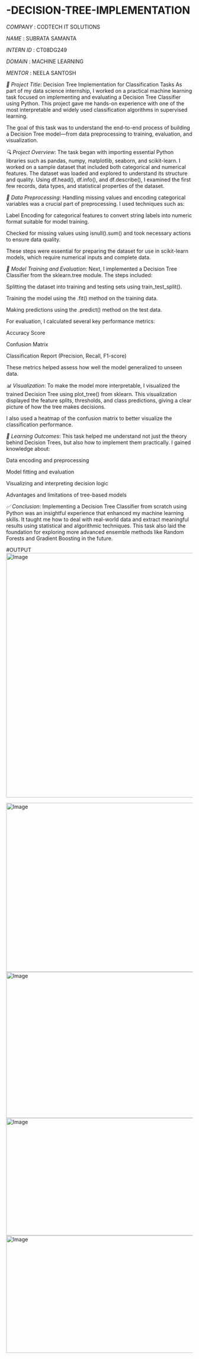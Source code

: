 # -DECISION-TREE-IMPLEMENTATION

*COMPANY* : CODTECH IT SOLUTIONS

*NAME* : SUBRATA SAMANTA

*INTERN ID* : CT08DG249

*DOMAIN* : MACHINE LEARNING

*MENTOR* : NEELA SANTOSH 

*📌 Project Title*: Decision Tree Implementation for Classification Tasks
As part of my data science internship, I worked on a practical machine learning task focused on implementing and evaluating a Decision Tree Classifier using Python. This project gave me hands-on experience with one of the most interpretable and widely used classification algorithms in supervised learning.

The goal of this task was to understand the end-to-end process of building a Decision Tree model—from data preprocessing to training, evaluation, and visualization.

*🔍 Project Overview*:
The task began with importing essential Python libraries such as pandas, numpy, matplotlib, seaborn, and scikit-learn. I worked on a sample dataset that included both categorical and numerical features. The dataset was loaded and explored to understand its structure and quality. Using df.head(), df.info(), and df.describe(), I examined the first few records, data types, and statistical properties of the dataset.

*🧹 Data Preprocessing*:
Handling missing values and encoding categorical variables was a crucial part of preprocessing. I used techniques such as:

Label Encoding for categorical features to convert string labels into numeric format suitable for model training.

Checked for missing values using isnull().sum() and took necessary actions to ensure data quality.

These steps were essential for preparing the dataset for use in scikit-learn models, which require numerical inputs and complete data.

*🌳 Model Training and Evaluation*:
Next, I implemented a Decision Tree Classifier from the sklearn.tree module. The steps included:

Splitting the dataset into training and testing sets using train_test_split().

Training the model using the .fit() method on the training data.

Making predictions using the .predict() method on the test data.

For evaluation, I calculated several key performance metrics:

Accuracy Score

Confusion Matrix

Classification Report (Precision, Recall, F1-score)

These metrics helped assess how well the model generalized to unseen data.

*📊 Visualization*:
To make the model more interpretable, I visualized the trained Decision Tree using plot_tree() from sklearn. This visualization displayed the feature splits, thresholds, and class predictions, giving a clear picture of how the tree makes decisions.

I also used a heatmap of the confusion matrix to better visualize the classification performance.

*🧠 Learning Outcomes*:
This task helped me understand not just the theory behind Decision Trees, but also how to implement them practically. I gained knowledge about:

Data encoding and preprocessing

Model fitting and evaluation

Visualizing and interpreting decision logic

Advantages and limitations of tree-based models

*✅ Conclusion*:
Implementing a Decision Tree Classifier from scratch using Python was an insightful experience that enhanced my machine learning skills. It taught me how to deal with real-world data and extract meaningful results using statistical and algorithmic techniques. This task also laid the foundation for exploring more advanced ensemble methods like Random Forests and Gradient Boosting in the future.

#OUTPUT
<img width="1260" height="658" alt="Image" src="https://github.com/user-attachments/assets/958fabb3-c2c6-46a4-b244-997ac91d1eb3" />

<img width="539" height="455" alt="Image" src="https://github.com/user-attachments/assets/024bd8e1-4a1c-4a0b-9f86-cfca4065db23" />

<img width="1071" height="393" alt="Image" src="https://github.com/user-attachments/assets/35881cf1-0383-4d02-9882-7362d2962569" />

<img width="1001" height="316" alt="Image" src="https://github.com/user-attachments/assets/282fc295-e710-4043-8c9a-258c1cf10a7f" />

<img width="1001" height="316" alt="Image" src="https://github.com/user-attachments/assets/5bc5d2dd-2279-4039-b7fe-1c90ddc37b82" />

